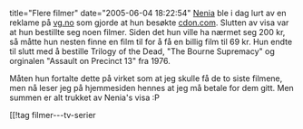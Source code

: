 title="Flere filmer"
date="2005-06-04 18:22:54"
<a href="http://nenia.slaskdot.org">Nenia</a> ble i dag lurt av en reklame på <a href="http://www.vg.no">vg.no</a> som gjorde at hun besøkte <a href="http://www.cdon.com">cdon.com</a>. Slutten av visa var at hun bestillte seg noen filmer. Siden det hun ville ha nærmet seg 200 kr, så måtte hun nesten finne en film til for å få en billig film til 69 kr. Hun endte til slutt med å bestille Trilogy of the Dead, "The Bourne Supremacy" og orginalen "Assault on Precinct 13" fra 1976.

Måten hun fortalte dette på virket som at jeg skulle få de to siste filmene, men nå leser jeg på hjemmesiden hennes at jeg må betale for dem gitt. Men summen er alt trukket av Nenia's visa :P

[[!tag  filmer---tv-serier
